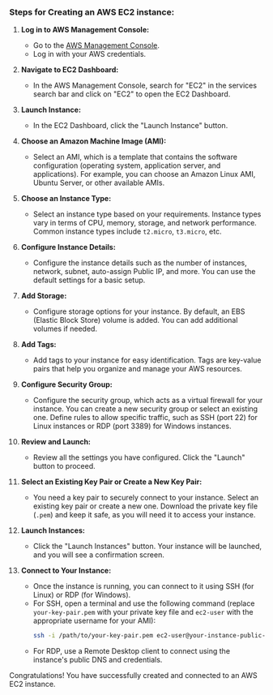 ### Steps for Creating an AWS EC2 instance: 

1. **Log in to AWS Management Console:**
   - Go to the [AWS Management Console](https://aws.amazon.com/console/).
   - Log in with your AWS credentials.

2. **Navigate to EC2 Dashboard:**
   - In the AWS Management Console, search for "EC2" in the services search bar and click on "EC2" to open the EC2 Dashboard.

3. **Launch Instance:**
   - In the EC2 Dashboard, click the "Launch Instance" button.

4. **Choose an Amazon Machine Image (AMI):**
   - Select an AMI, which is a template that contains the software configuration (operating system, application server, and applications). For example, you can choose an Amazon Linux AMI, Ubuntu Server, or other available AMIs.

5. **Choose an Instance Type:**
   - Select an instance type based on your requirements. Instance types vary in terms of CPU, memory, storage, and network performance. Common instance types include `t2.micro`, `t3.micro`, etc.

6. **Configure Instance Details:**
   - Configure the instance details such as the number of instances, network, subnet, auto-assign Public IP, and more. You can use the default settings for a basic setup.

7. **Add Storage:**
   - Configure storage options for your instance. By default, an EBS (Elastic Block Store) volume is added. You can add additional volumes if needed.

8. **Add Tags:**
   - Add tags to your instance for easy identification. Tags are key-value pairs that help you organize and manage your AWS resources.

9. **Configure Security Group:**
   - Configure the security group, which acts as a virtual firewall for your instance. You can create a new security group or select an existing one. Define rules to allow specific traffic, such as SSH (port 22) for Linux instances or RDP (port 3389) for Windows instances.

10. **Review and Launch:**
    - Review all the settings you have configured. Click the "Launch" button to proceed.

11. **Select an Existing Key Pair or Create a New Key Pair:**
    - You need a key pair to securely connect to your instance. Select an existing key pair or create a new one. Download the private key file (`.pem`) and keep it safe, as you will need it to access your instance.

12. **Launch Instances:**
    - Click the "Launch Instances" button. Your instance will be launched, and you will see a confirmation screen.

13. **Connect to Your Instance:**
    - Once the instance is running, you can connect to it using SSH (for Linux) or RDP (for Windows).
    - For SSH, open a terminal and use the following command (replace `your-key-pair.pem` with your private key file and `ec2-user` with the appropriate username for your AMI):
      ```bash
      ssh -i /path/to/your-key-pair.pem ec2-user@your-instance-public-dns
      ```
    - For RDP, use a Remote Desktop client to connect using the instance's public DNS and credentials.

Congratulations! You have successfully created and connected to an AWS EC2 instance.
